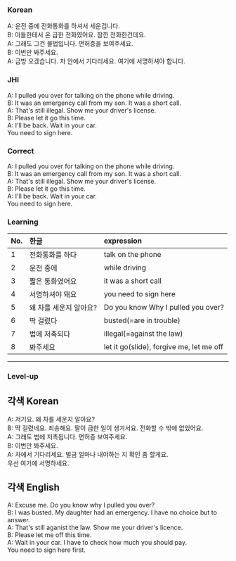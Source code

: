 ### Korean

A: 운전 중에 전화통화를 하셔서 세운겁니다.   
B: 아들한테서 온 급한 전화였어요. 잠깐 전화한건데요.   
A: 그래도 그건 불법입니다. 면허증을 보여주세요.   
B: 이번만 봐주세요.     
A: 금방 오겠습니다. 차 안에서 기다리세요.
   여기에 서명하셔야 합니다.  


### JHI

A: I pulled you over for talking on the phone while driving.    
B: It was an emergency call from my son. It was a short call.    
A: That's still illegal. Show me your driver's license.  
B: Please let it go this time.     
A: I'll be back. Wait in your car.  
   You need to sign here.


### Correct
A: I pulled you over for talking on the phone while driving.    
B: It was an emergency call from my son. It was a short call.    
A: That's still illegal. Show me your driver's license.  
B: Please let it go this time.     
A: I'll be back. Wait in your car.  
   You need to sign here.




### Learning

| No. | 한글 | expression |  
| :--- | :--- | :--- |   
| 1 | 전화통화를 하다 | talk on the phone |  
| 2 | 운전 중에 | while driving |  
| 3 | 짧은 통화였어요 | it was a short call |  
| 4 | 서명하셔야 돼요 | you need to sign here |  
| 5 | 왜 차를 세운지 알아요? | Do you know Why I pulled you over? |  
| 6 | 딱 걸렸다 | busted(=are in trouble) |  
| 7 | 법에 저촉되다 | illegal(=against the law) |   
| 8 | 봐주세요 | let it go(slide), forgive me, let me off |   


---

### Level-up

## 각색 Korean

A: 저기요. 왜 차를 세운지 알아요?  
B: 딱 걸렸네요. 죄송해요. 딸이 급한 일이 생겨서요. 전화할 수 밖에 없었어요.     
A: 그래도 법에 저촉됩니다. 면허증 보여주세요.     
B: 이번만 봐주세요.      
A: 차에서 기다리세요. 벌금 얼마나 내야하는 지 확인 좀 할게요.  
   우선 여기에 서명하세요.     


## 각색 English

A: Excuse me. Do you know why I pulled you over?     
B: I was busted. My daughter had an emergency. I have no choice but to answer.     
A: That's still aganist the law. Show me your driver's licence.  
B: Please let me off this time.    
A: Wait in your car. I have to check how much you should pay.  
   You need to sign here first.
